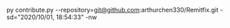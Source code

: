 py contribute.py --repository=git@github.com:arthurchen330/Remitfix.git -sd="2020/10/01, 18:54:33" -nw